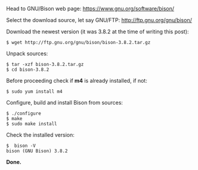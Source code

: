 Head to GNU/Bison web page: https://www.gnu.org/software/bison/

Select the download source, let say GNU/FTP: http://ftp.gnu.org/gnu/bison/

Download the newest version (it was 3.8.2 at the time of writing this post):

```
$ wget http://ftp.gnu.org/gnu/bison/bison-3.8.2.tar.gz
```

Unpack sources:

```
$ tar -xzf bison-3.8.2.tar.gz
$ cd bison-3.8.2
```

Before proceeding check if **m4** is already installed, if not:

```
$ sudo yum install m4
```

Configure, build and install Bison from sources:

```
$ ./configure
$ make
$ sudo make install
```

Check the installed version:

```
$  bison -V
bison (GNU Bison) 3.8.2
```

**Done.**
